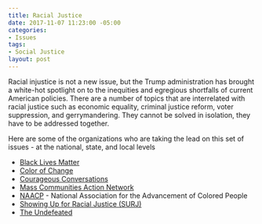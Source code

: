 ```yaml
---
title: Racial Justice
date: 2017-11-07 11:23:00 -05:00
categories:
- Issues
tags:
- Social Justice
layout: post
---
```


Racial injustice is not a new issue, but the Trump administration has brought a white-hot spotlight on to the inequities and egregious shortfalls of current American policies. There are a number of topics that are interrelated with racial justice such as economic equality, criminal justice reform, voter suppression, and gerrymandering. They cannot be solved in isolation, they have to be addressed together. 

Here are some of the organizations who are taking the lead on this set of issues - at the national, state, and local levels
* [Black Lives Matter](https://blacklivesmatter.com/)
* [Color of Change](https://www.colorofchange.org)
* [Courageous Conversations](https://courageousconversation.com/)
* [Mass Communities Action Network](http://www.mcan-pico.org/)
* [NAACP](http://www.naacp.org/) - National Association for the Advancement of Colored People
* [Showing Up for Racial Justice (SURJ)](http://www.showingupforracialjustice.org/)
* [The Undefeated](https://theundefeated.com/)